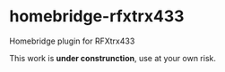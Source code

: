 # homebridge-rfxtrx433
Homebridge plugin for RFXtrx433

This work is **under construnction**, use at your own risk.
